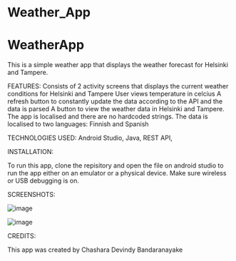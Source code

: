 # Weather_App


# WeatherApp

This is a simple weather app that displays the weather forecast for Helsinki and Tampere. 

FEATURES:
Consists of 2 activity screens that displays the current weather conditions for Helsinki and Tampere
User views temperature in celcius 
A refresh button to constantly update the data according to the API and the data is parsed
A button to view the weather data in Helsinki and Tampere.
The app is localised and there are no hardcoded strings. The data is localised to two languages: Finnish and Spanish

TECHNOLOGIES USED:
Android Studio,
Java,
REST API,

INSTALLATION:

To run this app, clone the repisitory and open the file on android studio to run the app either on an emulator or a physical device. Make sure wireless or USB debugging is on. 


SCREENSHOTS:

![image](https://user-images.githubusercontent.com/128245326/226120582-dfac14ee-3301-4413-a6e7-5707a42972ff.png)


![image](https://user-images.githubusercontent.com/128245326/226120591-fdaf4a8b-4fd6-4e4f-964b-295874cead04.png)


CREDITS:

This app was created by Chashara Devindy Bandaranayake

